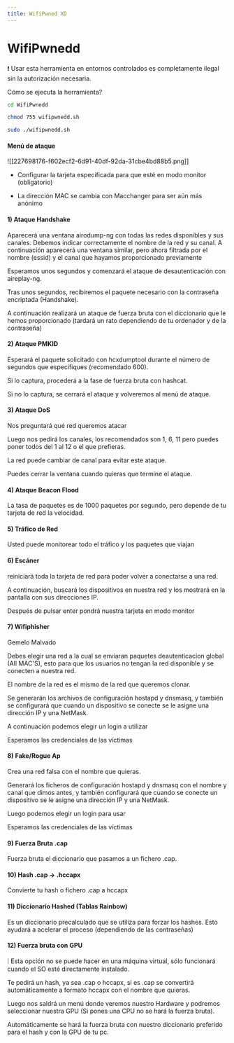 ```yaml
---
title: WifiPwned XD
---
```

# WifiPwnedd

❗ Usar esta herramienta en entornos controlados es completamente ilegal sin la autorización necesaria.

Cómo se ejecuta la herramienta?
``` bash
cd WifiPwnedd

chmod 755 wifipwnedd.sh

sudo ./wifipwnedd.sh
```
#### Menú de ataque
![[227698176-f602ecf2-6d91-40df-92da-31cbe4bd88b5.png]]

 - Configurar la tarjeta especificada para que esté en modo monitor (obligatorio)

 - La dirección MAC se cambia con Macchanger para ser aún más anónimo

#### 1) Ataque Handshake
Aparecerá una ventana airodump-ng con todas las redes disponibles y sus canales. Debemos indicar correctamente el nombre de la red y su canal.
A continuación aparecerá una ventana similar, pero ahora filtrada por el nombre (essid) y el canal que hayamos proporcionado previamente

Esperamos unos segundos y comenzará el ataque de desautenticación con aireplay-ng.

Tras unos segundos, recibiremos el paquete necesario con la contraseña encriptada (Handshake).

A continuación realizará un ataque de fuerza bruta con el diccionario que le hemos proporcionado (tardará un rato dependiendo de tu ordenador y de la contraseña)

#### 2) Ataque PMKID
Esperará el paquete solicitado con hcxdumptool durante el número de segundos que especifiques (recomendado 600).

Si lo captura, procederá a la fase de fuerza bruta con hashcat.

Si no lo captura, se cerrará el ataque y volveremos al menú de ataque.

#### 3) Ataque DoS
Nos preguntará qué red queremos atacar

Luego nos pedirá los canales, los recomendados son 1, 6, 11 pero puedes poner todos del 1 al 12 o el que prefieras.

La red puede cambiar de canal para evitar este ataque.

Puedes cerrar la ventana cuando quieras que termine el ataque.

#### 4) Ataque Beacon Flood
La tasa de paquetes es de 1000 paquetes por segundo, pero depende de tu tarjeta de red la velocidad.
####  5) Tráfico de Red
Usted puede monitorear todo el tráfico y los paquetes que viajan
#### 6) Escáner
reiniciará toda la tarjeta de red para poder volver a conectarse a una red.

A continuación, buscará los dispositivos en nuestra red y los mostrará en la pantalla con sus direcciones IP.

Después de pulsar enter pondrá nuestra tarjeta en modo monitor

#### 7) Wifiphisher
Gemelo Malvado

Debes elegir una red a la cual se enviaran paquetes deautenticacion global (All MAC'S), esto para que los usuarios no tengan la red disponible y se conecten a nuestra red.

El nombre de la red es el mismo de la red que queremos clonar.

Se generarán los archivos de configuración hostapd y dnsmasq, y también se configurará que cuando un dispositivo se conecte se le asigne una dirección IP y una NetMask.

A continuación podemos elegir un login a utilizar

Esperamos las credenciales de las víctimas

#### 8) Fake/Rogue Ap
Crea una red falsa con el nombre que quieras.

Generará los ficheros de configuración hostapd y dnsmasq con el nombre y canal que dimos antes, y también configurará que cuando se conecte un dispositivo se le asigne una dirección IP y una NetMask.

Luego podemos elegir un login para usar

Esperamos las credenciales de las víctimas

#### 9) Fuerza Bruta .cap
Fuerza bruta el diccionario que pasamos a un fichero .cap.
#### 10) Hash .cap -> .hccapx
Convierte tu hash o fichero .cap a hccapx
#### 11) Diccionario Hashed (Tablas Rainbow)
Es un diccionario precalculado que se utiliza para forzar los hashes. Esto ayudará a acelerar el proceso (dependiendo de las contraseñas)
#### 12) Fuerza bruta con GPU
❕ Esta opción no se puede hacer en una máquina virtual, sólo funcionará cuando el SO esté directamente instalado.

Te pedirá un hash, ya sea .cap o hccapx, si es .cap se convertirá automáticamente a formato hccapx con el nombre que quieras.

Luego nos saldrá un menú donde veremos nuestro Hardware y podremos seleccionar nuestra GPU (Si pones una CPU no se hará la fuerza bruta).

Automáticamente se hará la fuerza bruta con nuestro diccionario preferido para el hash y con la GPU de tu pc.